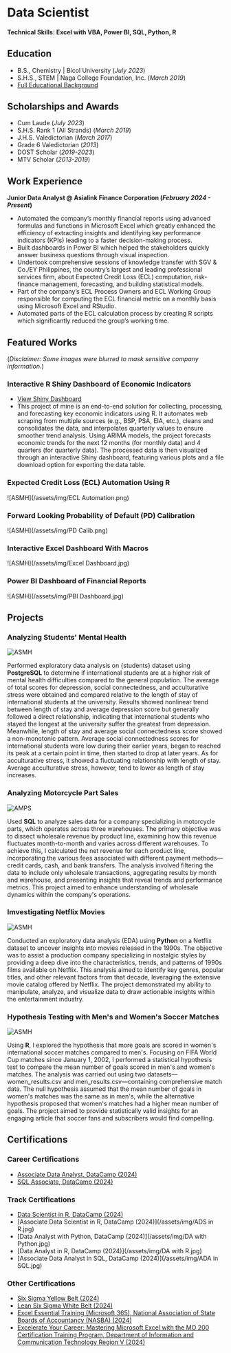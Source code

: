# Data Scientist

#### Technical Skills: Excel with VBA, Power BI, SQL, Python, R

## Education					       		
- B.S., Chemistry	| Bicol University (_July 2023_)  			        		
- S.H.S., STEM | Naga College Foundation, Inc. (_March 2019_)
- [Full Educational Background](/assets/img/FEB.png)

## Scholarships and Awards			       		
- Cum Laude (_July 2023_)          		
- S.H.S. Rank 1 (All Strands) (_March 2019_)
- J.H.S. Valedictorian (_March 2017_)
- Grade 6 Valedictorian (_2013_)
- DOST Scholar (_2019-2023_)
- MTV Scholar (_2013-2019_)

## Work Experience
**Junior Data Analyst @ Asialink Finance Corporation (_February 2024 - Present_)**
- Automated the company’s monthly financial reports using advanced formulas and functions in Microsoft Excel which greatly enhanced the efficiency of extracting insights and identifying key performance indicators (KPIs) leading to a faster decision-making process.
- Built dashboards in Power BI which helped the stakeholders quickly answer business questions through visual inspection. 
- Undertook comprehensive sessions of knowledge transfer with SGV & Co./EY Philippines, the country’s largest and leading professional services firm, about Expected Credit Loss (ECL) computation, risk-finance management, forecasting, and building statistical models.
- Part of the company’s ECL Process Owners and ECL Working Group responsible for computing the ECL financial metric on a monthly basis using Microsoft Excel and RStudio.
- Automated parts of the ECL calculation process by creating R scripts which significantly reduced the group’s working time.
  
## Featured Works
(_Disclaimer: Some images were blurred to mask sensitive company information._)
### Interactive R Shiny Dashboard of Economic Indicators
- [View Shiny Dashboard](https://haroldchavenia.shinyapps.io/economic_indicators/)
- This project of mine is an end-to-end solution for collecting, processing, and forecasting key economic indicators using R. It automates web scraping from multiple sources (e.g., BSP, PSA, EIA, etc.), cleans and consolidates the data, and interpolates quarterly values to ensure smoother trend analysis. Using ARIMA models, the project forecasts economic trends for the next 12 months (for monthly data) and 4 quarters (for quarterly data). The processed data is then visualized through an interactive Shiny dashboard, featuring various plots and a file download option for exporting the data table.
### Expected Credit Loss (ECL) Automation Using R
![ASMH](/assets/img/ECL Automation.png)
### Forward Looking Probability of Default (PD) Calibration
![ASMH](/assets/img/PD Calib.png)
### Interactive Excel Dashboard With Macros
![ASMH](/assets/img/Excel Dashboard.jpg)
### Power BI Dashboard of Financial Reports
![ASMH](/assets/img/PBI Dashboard.jpg)

## Projects
### Analyzing Students' Mental Health
![ASMH](/assets/img/asmh_postgresql.png)

Performed exploratory data analysis on {students} dataset using **PostgreSQL** to determine if international students are at a higher risk of mental health difficulties compared to the general population. The average of total scores for depression, social connectedness, and acculturative stress were obtained and compared relative to the length of stay of international students at the university. Results showed nonlinear trend between length of stay and average depression score but generally followed a direct relationship, indicating that international students who stayed the longest at the university suffer the greatest from depression. Meanwhile, length of stay and average social connectedness score showed a non-monotonic pattern. Average social connectedness scores for international students were low during their earlier years, began to reached its peak at a certain point in time, then started to drop at later years. As for acculturative stress, it showed a fluctuating relationship with length of stay. Average acculturative stress, however, tend to lower as length of stay increases.

### Analyzing Motorcycle Part Sales
![AMPS](/assets/img/amps_sql.jpg)

Used **SQL** to analyze sales data for a company specializing in motorcycle parts, which operates across three warehouses. The primary objective was to dissect wholesale revenue by product line, examining how this revenue fluctuates month-to-month and varies across different warehouses. To achieve this, I calculated the net revenue for each product line, incorporating the various fees associated with different payment methods—credit cards, cash, and bank transfers. The analysis involved filtering the data to include only wholesale transactions, aggregating results by month and warehouse, and presenting insights that reveal trends and performance metrics. This project aimed to enhance understanding of wholesale dynamics within the company's operations.

### Imvestigating Netflix Movies
![ASMH](/assets/img/netflix.jpeg)

Conducted an exploratory data analysis (EDA) using **Python** on a Netflix dataset to uncover insights into movies released in the 1990s. The objective was to assist a production company specializing in nostalgic styles by providing a deep dive into the characteristics, trends, and patterns of 1990s films available on Netflix. This analysis aimed to identify key genres, popular titles, and other relevant factors from that decade, leveraging the extensive movie catalog offered by Netflix. The project demonstrated my ability to manipulate, analyze, and visualize data to draw actionable insights within the entertainment industry.

### Hypothesis Testing with Men's and Women's Soccer Matches
![ASMH](/assets/img/soccer.png)

Using **R**, I explored the hypothesis that more goals are scored in women's international soccer matches compared to men's. Focusing on FIFA World Cup matches since January 1, 2002, I performed a statistical hypothesis test to compare the mean number of goals scored in men's and women's matches. The analysis was carried out using two datasets—women_results.csv and men_results.csv—containing comprehensive match data. The null hypothesis assumed that the mean number of goals in women's matches was the same as in men's, while the alternative hypothesis proposed that women's matches had a higher mean number of goals. The project aimed to provide statistically valid insights for an engaging article that soccer fans and subscribers would find compelling.

## Certifications
### Career Certifications
- [Associate Data Analyst, DataCamp (2024)](/assets/img/ADA.jpg)
- [SQL Associate, DataCamp (2024)](/assets/img/SQA.jpg)

### Track Certifications
- [Data Scientist in R, DataCamp (2024)](/assets/img/DS_in_R.jpg)
- [Associate Data Scientist in R, DataCamp (2024)](/assets/img/ADS in R.jpg)
- [Data Analyst with Python, DataCamp (2024)](/assets/img/DA with Python.jpg)
- [Data Analyst in R, DataCamp (2024)](/assets/img/DA with R.jpg)
- [Associate Data Analyst in SQL, DataCamp (2024)](/assets/img/ADA in SQL.jpg)

### Other Certifications
- [Six Sigma Yellow Belt (2024)](/assets/img/SSYB.jpg)
- [Lean Six Sigma White Belt (2024)](/assets/img/LSSWB.jpg)
- [Excel Essential Training (Microsoft 365), National Association of State Boards of Accountancy (NASBA) (2024)](/assets/img/Excel.jpg)
- [Excelerate Your Career: Mastering Microsoft Excel with the MO 200 Certification Training Program, Department of Information and Communication Technology Region V (2024)](/assets/img/Excel2.jpg)
